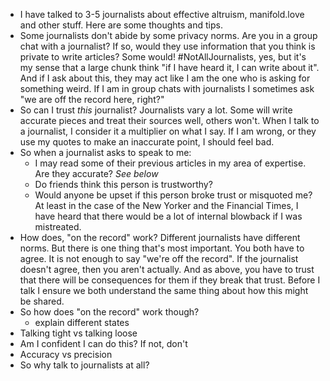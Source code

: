 - I have talked to 3-5 journalists about effective altruism, manifold.love and other stuff. Here are some thoughts and tips.
- Some journalists don't abide by some privacy norms. Are you in a group chat with a journalist? If so, would they use information that you think is private to write articles? Some would! #NotAllJournalists, yes, but it's my sense that a large chunk think "if I have heard it, I can write about it". And if I ask about this, they may act like I am the one who is asking for something weird. If I am in group chats with journalists I sometimes ask "we are off the record here, right?"
- So can I trust *this* journalist? Journalists vary a lot. Some will write accurate pieces and treat their sources well, others won't. When I talk to a journalist, I consider it a multiplier on what I say. If I am wrong, or they use my quotes to make an inaccurate point, I should feel bad.
- So when a journalist asks to speak to me:
	- I may read some of their previous articles in my area of expertise. Are they accurate? *See below*
	- Do friends think this person is trustworthy?
	- Would anyone be upset if this person broke trust or misquoted me? At least in the case of the New Yorker and the Financial Times, I have heard that there would be a lot of internal blowback if I was mistreated.
- How does, "on the record" work? Different journalists have different norms. But there is one thing that's most important. You both have to agree. It is not enough to say "we're off the record". If the journalist doesn't agree, then you aren't actually. And as above, you have to trust that there will be consequences for them if they break that trust. Before I talk I ensure we both understand the same thing about how this might be shared.
- So how does "on the record" work though?
	- explain different states
- Talking tight vs talking loose
- Am I confident I can do this? If not, don't
- Accuracy vs precision
- So why talk to journalists at all?